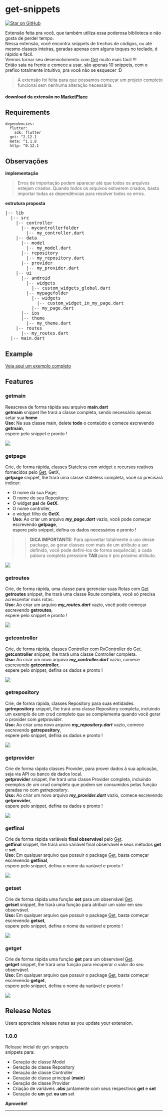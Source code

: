 # get-snippets
[![Star on GitHub](https://img.shields.io/github/stars/kauemurakami/get_snippets_extension.svg?style=flat&logo=github&colorB=deeppink&label=stars)](https://github.com/kauemurakami/get_snippets_extension)

Extensão feita pra você, que também utiliza essa poderosa biblioteca e não gosta de perder tempo.  
Nessa extensão, você encontra snippets de trechos de códigos, ou até mesmo classes inteiras, geradas apenas com alguns toques no teclado, é rápido e fácil.  
Viemos tornar seu desenvolvimento com [Get](https://pub.dev/packages/get) muito mais fácil !!!    
Então saia na frente e comece a usar, são apenas 10 snippets, com o prefixo totalmente intuitivo, pra você não se esquecer :D
> A extensão foi feita para que possamos começar um projeto completo funcional sem nenhuma alteração necessária.

#### download da extensão no [MarketPlace](https://marketplace.visualstudio.com/items?itemName=KaueMurakami.KaueMurakami)

## Requirements
```
dependencies:
  flutter:
    sdk: flutter
  get: ^2.12.1
  meta: ^1.1.8
  http: ^0.12.1
```
## Observações
**implementação**
>Erros de importação podem aparecer até que todos os arquivos estejam criados. 
>Quando todos os arquivos estiverem criados, basta importar todas as dependências para resolver todos os erros.  

**estrutura proposta**
<pre>
|-- lib
  |-- src
    |-- controller
      |-- mycontrollerfolder
        |-- my_controller.dart 
    |-- data
      |-- model
        |-- my_model.dart
      |-- repository
        |-- my_repository.dart
      |-- provider
        |-- my_provider.dart
    |-- ui
      |-- android
        |-- widgets
          |-- custom_widgets_global.dart
        |-- mypagefolder
          |-- widgets
            |-- custom_widget_in_my_page.dart
          |-- my_page.dart
      |-- ios
      |-- theme
        |-- my_theme.dart
    |-- routes
      |-- my_routes.dart
  |-- main.dart
</pre>

## Example
[Veja aqui um exemplo completo](https://github.com/kauemurakami/get_snippets_extension/tree/doc/examples)
## Features

### getmain
Reescreva de forma rápida seu arquivo **main.dart**  
**getmain** snippet lhe trará a classe completa, sendo necessário apenas setar sua **home**  
**Uso:** Na sua classe main, delete **todo** o conteúdo e comece escrevendo **getmain**,  
espere pelo snippet e pronto !

![](examples/getmain.gif)

### getpage
Crie, de forma rápida, classes Stateless com widget e recursos reativos fornecidos pelo [Get](https://pub.dev/packages/get), GetX,  
**getpage** snippet, lhe trará uma classe stateless completa, você só precisará indicar:  
- O nome da sua Page;  
- O nome do seu Repository;  
- O widget **pai** de **GetX**.
- O nome controller,
- o widget filho de **GetX**.  
**Uso:** Ao criar um arquivo ***my_page.dart*** vazio, você pode começar escrevendo **getpage**,  
espere pelo snippet, defina os dados necessários e pronto !  
>> **DICA IMPORTANTE:** Para aproveitar totalmente o uso desse package, ao gerar classes com mais de um atributo a ser definido, você pode defini-los de forma sequêncial, a cada palavra completa pressione **TAB** para ir pro próximo atributo.

![](examples/getpage.gif)

### getroutes
Crie, de forma rápida, uma classe para gerenciar suas Rotas com [Get](https://pub.dev/packages/get)  
**getroutes** snippet, lhe trará uma classe Route completa, você só precisa acrescentar mais rotas.  
**Uso:** Ao criar um arquivo ***my_routes.dart*** vazio, você pode começar escrevendo **getroutes**,  
espere pelo snippet e pronto !

![](examples/getroutes.gif)

### getcontroller
Crie, de forma rápida, classes Controller com RxController do [Get](https://pub.dev/packages/get).  
**getcontroller** snippet, lhe trará uma classe Controller completa.  
**Uso:** Ao criar um novo arquivo ***my_controller.dart*** vazio, comece escrevendo **getcontroller**,  
espere pelo snippet, defina os dados e pronto !

![](examples/getcontroller.gif)

### getrepository
Crie, de forma rápida, classes Repository para suas entidades.  
**getrepository** snippet, lhe trará uma classe Repository completa, incluindo um exemplo de um crud completo que se complementa quando você gerar o provider com *getprovider*.  
**Uso:** Ao criar uma novo arquivo ***my_repository.dart*** vazio, comece escrevendo **getrepository**,  
espere pelo snippet, defina os dados e pronto !

![](examples/getrepository.gif)

### getprovider
Crie de forma rápida classes Provider, para prover dados à sua aplicação, seja via API ou banco de dados local.  
**getprovider** snippet, lhe trará uma classe Provider completa, incluindo exemplos de um crud completo que podem ser consumidos pelas função geradas no com *getrepository*.  
**Uso:** Ao criar um novo arquivo ***my_provider.dart*** vazio, comece escrevendo **getprovider**,  
espere pelo snippet, defina os dados e pronto !

![](examples/getprovider.gif)

### getfinal
Crie de forma rápida variáveis **final observável** pelo [Get](https://pub.dev/packages/get).  
**getfinal** snippet, lhe trará uma variável final observável e seus métodos **get** e **set**.  
**Uso:** Em qualquer arquivo que possuir o package [Get](https://pub.dev/packages/get), basta começar escrevendo **getfinal**,  
espere pelo snippet, defina o nome da variável e pronto !

![](examples/getfinal.gif)

### getset
Crie de forma rápida uma função **set** para um observável [Get](https://pub.dev/packages/get).  
**getset** snippet, lhe trará uma função para atribuir um valor em seu observável.  
**Uso:** Em qualquer arquivo que possuir o package [Get](https://pub.dev/packages/get), basta começar escrevendo **getset**,  
espere pelo snippet, defina o nome da variável e pronto !

![](examples/getset.gif)

### getget
Crie de forma rápida uma função **get** para um observável [Get](https://pub.dev/packages/get).  
**getget** snippet, lhe trará uma função para recuperar o valor do seu observável.  
**Uso:** Em qualquer arquivo que possuir o package [Get](https://pub.dev/packages/get), basta começar escrevendo **getget**,  
espere pelo snippet, defina o nome da variável e pronto !

![](examples/getget.gif)

## Release Notes

Users appreciate release notes as you update your extension.

### 1.0.0

Release inicial de get-snippets  
snippets para:  
- Geração de classe Model  
- Geração de classe Repository  
- Geração de classe Controller  
- Geração de classe principal (**main**)  
- Geração de classe Provider  
- Criação de variáveis **.obs** juntamente com seus respectivos **get** e **set**  
- Geração de **um** get **ou um** set  


**Aproveite!**

-----------------------------------------------------------------------------------------------------------

